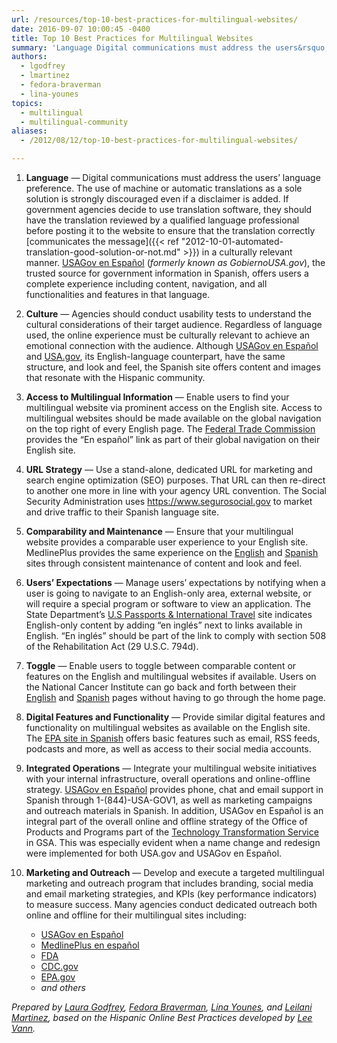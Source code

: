 ```yaml
---
url: /resources/top-10-best-practices-for-multilingual-websites/
date: 2016-09-07 10:00:45 -0400
title: Top 10 Best Practices for Multilingual Websites
summary: 'Language Digital communications must address the users&rsquo; language preference. The use of machine or automatic translations as a sole solution is strongly discouraged even if a disclaimer is added. If government agencies decide to use translation software, they should have the translation reviewed by a qualified language professional before posting it to the website to'
authors:
  - lgodfrey
  - lmartinez
  - fedora-braverman
  - lina-younes
topics:
  - multilingual
  - multilingual-community
aliases:
  - /2012/08/12/top-10-best-practices-for-multilingual-websites/

---
```


1. **Language** — Digital communications must address the users’ language preference. The use of machine or automatic translations as a sole solution is strongly discouraged even if a disclaimer is added. If government agencies decide to use translation software, they should have the translation reviewed by a qualified language professional before posting it to the website to ensure that the translation correctly [communicates the message]({{< ref "2012-10-01-automated-translation-good-solution-or-not.md" >}}) in a culturally relevant manner. [USAGov en Espa&#241;ol](https://www.usa.gov/espanol/) (_formerly known as GobiernoUSA.gov_), the trusted source for government information in Spanish, offers users a complete experience including content, navigation, and all functionalities and features in that language.

2. **Culture** — Agencies should conduct usability tests to understand the cultural considerations of their target audience. Regardless of language used, the online experience must be culturally relevant to achieve an emotional connection with the audience. Although [USAGov en Espa&#241;ol](https://www.usa.gov/espanol/) and [USA.gov](http://www.usa.gov/), its English-language counterpart, have the same structure, and look and feel, the Spanish site offers content and images that resonate with the Hispanic community.

3. **Access to Multilingual Information** — Enable users to find your multilingual website via prominent access on the English site. Access to multilingual websites should be made available on the global navigation on the top right of every English page. The [Federal Trade Commission](http://www.ftc.gov/) provides the “En español” link as part of their global navigation on their English site.

4. **URL Strategy** — Use a stand-alone, dedicated URL for marketing and search engine optimization (SEO) purposes. That URL can then re-direct to another one more in line with your agency URL convention. The Social Security Administration uses <https://www.segurosocial.gov> to market and drive traffic to their Spanish language site.

5. **Comparability and Maintenance** — Ensure that your multilingual website provides a comparable user experience to your English site. MedlinePlus provides the same experience on the [English](https://medlineplus.gov/) and [Spanish](https://medlineplus.gov/spanish/) sites through consistent maintenance of content and look and feel.

6. **Users’ Expectations** — Manage users’ expectations by notifying when a user is going to navigate to an English-only area, external website, or will require a special program or software to view an application. The State Department’s [U.S Passports & International Travel](https://travel.state.gov/content/passports/spanish.html) site indicates English-only content by adding “en inglés” next to links available in English. “En inglés” should be part of the link to comply with section 508 of the Rehabilitation Act (29 U.S.C. 794d).

7. **Toggle** — Enable users to toggle between comparable content or features on the English and multilingual websites if available. Users on the National Cancer Institute can go back and forth between their [English](http://www.cancer.gov/) and [Spanish](http://www.cancer.gov/espanol) pages without having to go through the home page.

8. **Digital Features and Functionality** — Provide similar digital features and functionality on multilingual websites as available on the English site. The [EPA site in Spanish](https://espanol.epa.gov/) offers basic features such as email, RSS feeds, podcasts and more, as well as access to their social media accounts.

9. **Integrated Operations** — Integrate your multilingual website initiatives with your internal infrastructure, overall operations and online-offline strategy. [USAGov en Espa&#241;ol](https://www.usa.gov/espanol/) provides phone, chat and email support in Spanish through 1-(844)-USA-GOV1, as well as marketing campaigns and outreach materials in Spanish. In addition, USAGov en Espa&#241;ol is an integral part of the overall online and offline strategy of the Office of Products and Programs part of the [Technology Transformation Service](http://www.gsa.gov/portal/content/105227) in GSA. This was especially evident when a name change and redesign were implemented for both USA.gov and USAGov en Espa&#241;ol.

10. **Marketing and Outreach** — Develop and execute a targeted multilingual marketing and outreach program that includes branding, social media and email marketing strategies, and KPIs (key performance indicators) to measure success. Many agencies conduct dedicated outreach both online and offline for their multilingual sites including:

    - [USAGov en Espa&#241;ol](https://www.usa.gov/espanol/)
    - [MedlinePlus en español](https://medlineplus.gov/spanish/)
    - [FDA](http://www.fda.gov/AboutFDA/EnEspanol/default.htm)
    - [CDC.gov](http://www.cdc.gov/spanish/)
    - [EPA.gov](https://espanol.epa.gov/)
    - _and others_

_Prepared by [Laura Godfrey](mailto:laura.godfrey@gsa.gov), [Fedora Braverman](mailto:braverf@mail.nlm.nih.gov), [Lina Younes](mailto:Younes.Lina@epamail.epa.gov), and [Leilani Martinez](mailto:leilani.martinez@gsa.gov), based on the Hispanic Online Best Practices developed by [Lee Vann](http://www.capturagroup.com/about-us/lee-vann/)._
